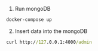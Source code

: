 1. Run mongoDB
```cmd
docker-compose up
```
2. Insert data into the mongoDB
```cmd
curl http://127.0.0.1:4000/admin
```